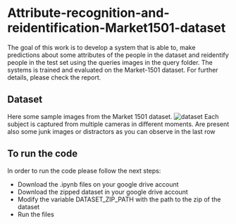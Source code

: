 # Attribute-recognition-and-reidentification-Market1501-dataset

The goal of this work is to develop a system that is able to, make predictions about some attributes of the people in the dataset and reidentify people in the test set using the queries images in the query folder. The systems is trained and evaluated on the Market-1501 dataset.
For further details, please check the report.

## Dataset
Here some sample images from the Market 1501 dataset. 
![dataset](https://user-images.githubusercontent.com/51090995/151345687-c329e100-0767-4968-b8c0-d90308da3c6c.png)
Each subject is captured from multiple cameras in different moments. Are present also some junk images or distractors as you can observe in the last row
## To run the code

In order to run the code please follow the next steps:
- Download the .ipynb files on your google drive account
- Download the zipped dataset in your google drive account
- Modify the variable DATASET_ZIP_PATH with the path to the zip of the dataset
- Run the files



